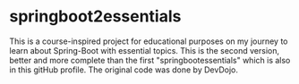 # springboot2essentials
This is a course-inspired project for educational purposes on my journey to learn about Spring-Boot with essential topics. This is the second version, better and more complete than the first "springbootessentials" which is also in this gitHub profile. The original code was done by DevDojo.
